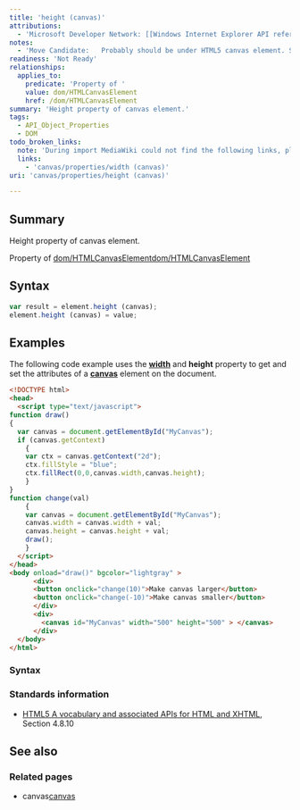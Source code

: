 ```yaml
---
title: 'height (canvas)'
attributions:
  - 'Microsoft Developer Network: [[Windows Internet Explorer API reference](http://msdn.microsoft.com/en-us/library/ie/hh828809%28v=vs.85%29.aspx) Article]'
notes:
  - 'Move Candidate:   Probably should be under HTML5 canvas element. See HTML5 specification.'
readiness: 'Not Ready'
relationships:
  applies_to:
    predicate: 'Property of '
    value: dom/HTMLCanvasElement
    href: /dom/HTMLCanvasElement
summary: 'Height property of canvas element.'
tags:
  - API_Object_Properties
  - DOM
todo_broken_links:
  note: 'During import MediaWiki could not find the following links, please fix and adjust this list.'
  links:
    - 'canvas/properties/width (canvas)'
uri: 'canvas/properties/height (canvas)'

---
```

## Summary

Height property of canvas element.

Property of [dom/HTMLCanvasElement](/dom/HTMLCanvasElement)[dom/HTMLCanvasElement](/dom/HTMLCanvasElement)

## Syntax

``` js
var result = element.height (canvas);
element.height (canvas) = value;
```

## Examples

The following code example uses the [**width**](/w/index.php?title=canvas/properties/width_(canvas)&action=edit&redlink=1) and **height** property to get and set the attributes of a [**canvas**](/canvas/objects/canvas) element on the document.

``` html
<!DOCTYPE html>
<head>
  <script type="text/javascript">
function draw()
{
  var canvas = document.getElementById("MyCanvas");
  if (canvas.getContext)
    {
    var ctx = canvas.getContext("2d");
    ctx.fillStyle = "blue";
    ctx.fillRect(0,0,canvas.width,canvas.height);
    }
}
function change(val)
    {
    var canvas = document.getElementById("MyCanvas");
    canvas.width = canvas.width + val;
    canvas.height = canvas.height + val;
    draw();
    }
  </script>
</head>
<body onload="draw()" bgcolor="lightgray" >
      <div>
      <button onclick="change(10)">Make canvas larger</button>
      <button onclick="change(-10)">Make canvas smaller</button>
      </div>
      <div>
        <canvas id="MyCanvas" width="500" height="500" > </canvas>
      </div>
  </body>
</html>
```

### Syntax

### Standards information

-   [HTML5 A vocabulary and associated APIs for HTML and XHTML](http://go.microsoft.com/fwlink/p/?linkid=221374), Section 4.8.10

## See also

### Related pages

-   canvas[canvas](/canvas/objects/canvas)
